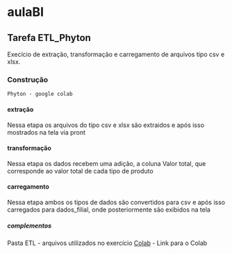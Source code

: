 # aulaBI

## Tarefa ETL_Phyton
Execício de extração, transformação e carregamento de arquivos tipo csv e xlsx.

### Construção
``
Phyton - google colab
``

#### extração

Nessa etapa os arquivos do tipo csv e xlsx são extraidos e após isso mostrados na tela via pront

#### transformação

Nessa etapa os dados recebem uma adição, a coluna Valor total, que corresponde ao valor total de cada tipo de produto

#### carregamento

Nessa etapa ambos os tipos de dados são convertidos para csv e após isso carregados para dados_filial, onde posteriormente são exibidos na tela

##### complementos
Pasta ETL - arquivos utilizados no exercício 
[Colab](https://colab.research.google.com/drive/1MBlxBcfmtllaaZDfp1ztSqr09Jkk7XNk?usp=sharing) - Link para o Colab



